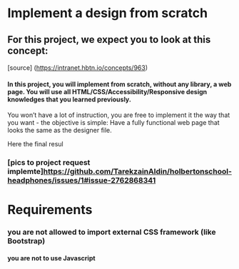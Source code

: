 # Implement a design from scratch
## For this project, we expect you to look at this concept:
[source] (https://intranet.hbtn.io/concepts/963)

#### In this project, you will implement from scratch, without any library, a web page. You will use all HTML/CSS/Accessibility/Responsive design knowledges that you learned previously.

You won’t have a lot of instruction, you are free to implement it the way that you want - the objective is simple: Have a fully functional web page that looks the same as the designer file.

Here the final resul

### [pics to project request implemte]https://github.com/TarekzainAldin/holbertonschool-headphones/issues/1#issue-2762868341


# Requirements
 ### you are not allowed to import external CSS framework (like Bootstrap)
 #### you are not to use Javascript
